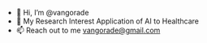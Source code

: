 - 👋 Hi, I’m @vangorade
- 🌱 My Research Interest Application of AI to Healthcare
- 📫 Reach out to me vangorade@gmail.com
 
<!---
vangorade/vangorade is a ✨ special ✨ repository because its `README.md` (this file) appears on your GitHub profile.
You can click the Preview link to take a look at your changes.
--->
